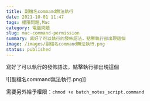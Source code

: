 ```yaml
---
title: 副檔名command無法執行
date: 2021-10-01 11:47
tags: 權限問題,Mac
category: 電腦問題
slug: mac-command-permission
summary: 寫好了可以執行的發佈語法，點擊執行卻出現這個
image: /images/副檔名command無法執行.png
status: published
---
```



寫好了可以執行的發佈語法，點擊執行卻出現這個

![[副檔名command無法執行.png]]


需要另外給予權限：`chmod +x batch_notes_script.command`